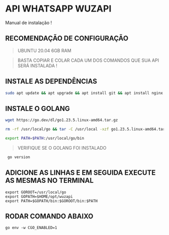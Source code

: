 # API WHATSAPP WUZAPI
Manual de instalação !

## RECOMENDAÇÃO DE CONFIGURAÇÃO
> UBUNTU 20.04
> 6GB RAM

> BASTA COPIAR E COLAR CADA UM DOS COMANDOS QUE SUA API SERÁ INSTALADA !

## INSTALE AS DEPENDÊNCIAS
```bash
sudo apt update && apt upgrade && apt install git && apt install nginx && sudo apt-get install curl && sudo apt-get install gcc && sudo apt-get install sqlite3
```

## INSTALE O GOLANG

```bash
wget https://go.dev/dl/go1.23.5.linux-amd64.tar.gz
```

```bash
rm -rf /usr/local/go && tar -C /usr/local -xzf go1.23.5.linux-amd64.tar.gz
```

```bash
export PATH=$PATH:/usr/local/go/bin
```
> VERIFIQUE SE O GOLANG FOI INSTALADO 

```bash
 go version
```

## ADICIONE AS LINHAS E EM SEGUIDA EXECUTE AS MESMAS NO TERMINAL
```
export GOROOT=/usr/local/go
export GOPATH=$HOME/opt/wuzapi
export PATH=$GOPATH/bin:$GOROOT/bin:$PATH
```

## RODAR COMANDO ABAIXO
```
go env -w CGO_ENABLED=1
```
